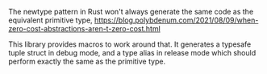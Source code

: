 The newtype pattern in Rust won't always generate the same code as the equivalent primitive type, https://blog.polybdenum.com/2021/08/09/when-zero-cost-abstractions-aren-t-zero-cost.html

This library provides macros to work around that.  It generates a typesafe tuple struct in debug mode, and a type alias in release mode which should perform exactly the same as the primitive type.